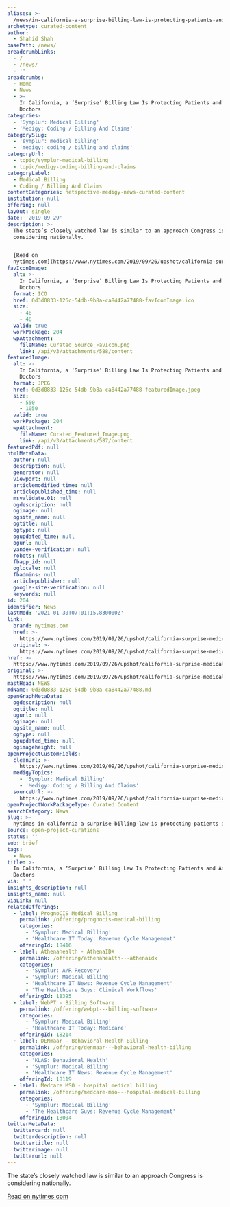 ```yaml
---
aliases: >-
  /news/in-california-a-surprise-billing-law-is-protecting-patients-and-angering-doctors
archetype: curated-content
author:
  - Shahid Shah
basePath: /news/
breadcrumbLinks:
  - /
  - /news/
  - ''
breadcrumbs:
  - Home
  - News
  - >-
    In California, a ‘Surprise’ Billing Law Is Protecting Patients and Angering
    Doctors
categories:
  - 'Symplur: Medical Billing'
  - 'Medigy: Coding / Billing And Claims'
categorySlug:
  - 'symplur: medical billing'
  - 'medigy: coding / billing and claims'
categoryUrl:
  - topic/symplur-medical-billing
  - topic/medigy-coding-billing-and-claims
categoryLabel:
  - Medical Billing
  - Coding / Billing And Claims
contentCategories: netspective-medigy-news-curated-content
institution: null
offering: null
layOut: single
date: '2019-09-29'
description: >-
  The state’s closely watched law is similar to an approach Congress is
  considering nationally.


  [Read on
  nytimes.com](https://www.nytimes.com/2019/09/26/upshot/california-surprise-medical-billing-law-e
favIconImage:
  alt: >-
    In California, a ‘Surprise’ Billing Law Is Protecting Patients and Angering
    Doctors
  format: ICO
  href: 0d3d0833-126c-54db-9b8a-ca8442a77488-favIconImage.ico
  size:
    - 48
    - 48
  valid: true
  workPackage: 204
  wpAttachment:
    fileName: Curated_Source_FavIcon.png
    link: /api/v3/attachments/588/content
featuredImage:
  alt: >-
    In California, a ‘Surprise’ Billing Law Is Protecting Patients and Angering
    Doctors
  format: JPEG
  href: 0d3d0833-126c-54db-9b8a-ca8442a77488-featuredImage.jpeg
  size:
    - 550
    - 1050
  valid: true
  workPackage: 204
  wpAttachment:
    fileName: Curated_Featured_Image.png
    link: /api/v3/attachments/587/content
featuredPdf: null
htmlMetaData:
  author: null
  description: null
  generator: null
  viewport: null
  articlemodified_time: null
  articlepublished_time: null
  msvalidate.01: null
  ogdescription: null
  ogimage: null
  ogsite_name: null
  ogtitle: null
  ogtype: null
  ogupdated_time: null
  ogurl: null
  yandex-verification: null
  robots: null
  fbapp_id: null
  oglocale: null
  fbadmins: null
  articlepublisher: null
  google-site-verification: null
  keywords: null
id: 204
identifier: News
lastMod: '2021-01-30T07:01:15.830000Z'
link:
  brand: nytimes.com
  href: >-
    https://www.nytimes.com/2019/09/26/upshot/california-surprise-medical-billing-law-effects.html
  original: >-
    https://www.nytimes.com/2019/09/26/upshot/california-surprise-medical-billing-law-effects.html
href: >-
  https://www.nytimes.com/2019/09/26/upshot/california-surprise-medical-billing-law-effects.html
original: >-
  https://www.nytimes.com/2019/09/26/upshot/california-surprise-medical-billing-law-effects.html
mastHead: NEWS
mdName: 0d3d0833-126c-54db-9b8a-ca8442a77488.md
openGraphMetaData:
  ogdescription: null
  ogtitle: null
  ogurl: null
  ogimage: null
  ogsite_name: null
  ogtype: null
  ogupdated_time: null
  ogimageheight: null
openProjectCustomFields:
  cleanUrl: >-
    https://www.nytimes.com/2019/09/26/upshot/california-surprise-medical-billing-law-effects.html
  medigyTopics:
    - 'Symplur: Medical Billing'
    - 'Medigy: Coding / Billing And Claims'
  sourceUrl: >-
    https://www.nytimes.com/2019/09/26/upshot/california-surprise-medical-billing-law-effects.html
openProjectWorkPackageType: Curated Content
searchCategory: News
slug: >-
  nytimes-in-california-a-surprise-billing-law-is-protecting-patients-and-angering-doctors
source: open-project-curations
status: ''
sub: brief
tags:
  - News
title: >-
  In California, a ‘Surprise’ Billing Law Is Protecting Patients and Angering
  Doctors
via: ' '
insights_description: null
insights_name: null
viaLink: null
relatedOfferings:
  - label: PrognoCIS Medical Billing
    permalink: /offering/prognocis-medical-billing
    categories:
      - 'Symplur: Medical Billing'
      - 'Healthcare IT Today: Revenue Cycle Management'
    offeringId: 18416
  - label: Athenahealth - AthenaIDX
    permalink: /offering/athenahealth---athenaidx
    categories:
      - 'Symplur: A/R Recovery'
      - 'Symplur: Medical Billing'
      - 'Healthcare IT News: Revenue Cycle Management'
      - 'The Healthcare Guys: Clinical Workflows'
    offeringId: 18395
  - label: WebPT - Billing Software
    permalink: /offering/webpt---billing-software
    categories:
      - 'Symplur: Medical Billing'
      - 'Healthcare IT Today: Medicare'
    offeringId: 18214
  - label: DENmaar - Behavioral Health Billing
    permalink: /offering/denmaar---behavioral-health-billing
    categories:
      - 'KLAS: Behavioral Health'
      - 'Symplur: Medical Billing'
      - 'Healthcare IT News: Revenue Cycle Management'
    offeringId: 18119
  - label: Medcare MSO - hospital medical billing
    permalink: /offering/medcare-mso---hospital-medical-billing
    categories:
      - 'Symplur: Medical Billing'
      - 'The Healthcare Guys: Revenue Cycle Management'
    offeringId: 18004
twitterMetaData:
  twittercard: null
  twitterdescription: null
  twittertitle: null
  twitterimage: null
  twitterurl: null
---
```

The state’s closely watched law is similar to an approach Congress is considering nationally.

[Read on nytimes.com](https://www.nytimes.com/2019/09/26/upshot/california-surprise-medical-billing-law-effects.html)